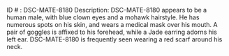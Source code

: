 ID # : DSC-MATE-8180
Description: DSC-MATE-8180 appears to be a human male, with blue clown eyes and a mohawk hairstyle. He has numerous spots on his skin, and wears a medical mask over his mouth. A pair of goggles is affixed to his forehead, while a Jade earring adorns his left ear. DSC-MATE-8180 is frequently seen wearing a red scarf around his neck.